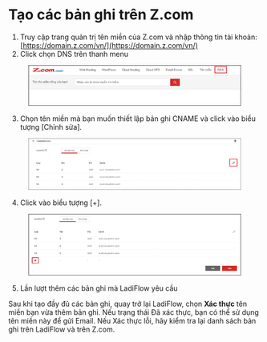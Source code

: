 # Tạo các bản ghi trên Z.com

1. Truy cập trang quản trị tên miền của Z.com và nhập thông tin tài khoản:\
   [https://domain.z.com/vn/](https://domain.z.com/vn/)
2. Click chọn DNS trên thanh menu

<figure><img src="../.gitbook/assets/image (266).png" alt=""><figcaption></figcaption></figure>

3. &#x20;Chọn tên miền mà bạn muốn thiết lập bản ghi CNAME và click vào biểu tượng \[Chỉnh sửa].

<figure><img src="../.gitbook/assets/image (267).png" alt=""><figcaption></figcaption></figure>

4. Click vào biểu tượng \[+].

<figure><img src="../.gitbook/assets/image (268).png" alt=""><figcaption></figcaption></figure>

5. Lần lượt thêm các bản ghi mà LadiFlow yêu cầu

Sau khi tạo đầy đủ các bản ghi, quay trở lại LadiFlow, chọn **Xác thực** tên miền bạn vừa thêm bản ghi. Nếu trạng thái Đã xác thực, bạn có thể sử dụng tên miền này để gửi Email. Nếu Xác thực lỗi, hãy kiểm tra lại danh sách bản ghi trên LadiFlow và trên Z.com.

